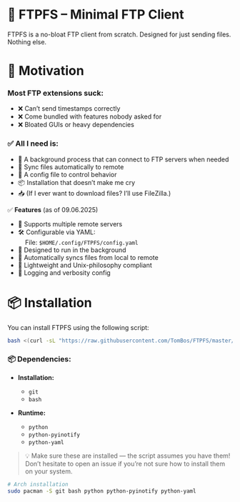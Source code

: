 # 📁 FTPFS – Minimal FTP Client

FTPFS is a no-bloat FTP client from scratch. Designed for just sending files. Nothing else.

# 🚀 Motivation
### Most FTP extensions suck:

- ❌ Can’t send timestamps correctly  
- ❌ Come bundled with features nobody asked for  
- ❌ Bloated GUIs or heavy dependencies  

### ✅ All I need is:

- 🧠 A background process that can connect to FTP servers when needed
- 🔄 Sync files automatically to remote
- 🧾 A config file to control behavior
- 📦 Installation that doesn’t make me cry
- 📥 (If I ever want to download files? I’ll use FileZilla.)

✅ **Features** (as of 09.06.2025)

- 📡 Supports multiple remote servers  
- 🛠️ Configurable via YAML:  
  &nbsp;&nbsp;&nbsp;&nbsp;File: `$HOME/.config/FTPFS/config.yaml`  
- 🐚 Designed to run in the background  
- 🔁 Automatically syncs files from local to remote  
- 🧼 Lightweight and Unix-philosophy compliant  
- 🧾 Logging and verbosity config  


# 📦 **Installation**

You can install FTPFS using the following script:

```bash
bash <(curl -sL "https://raw.githubusercontent.com/TomBos/FTPFS/master/install.sh")
```

### 📦 **Dependencies:**

- **Installation:**
  - `git`
  - `bash`

- **Runtime:**
  - `python`
  - `python-pyinotify`
  - `python-yaml`

> 💡 Make sure these are installed — the script assumes you have them!  
> Don’t hesitate to open an issue if you’re not sure how to install them on your system.


```bash
# Arch installation
sudo pacman -S git bash python python-pyinotify python-yaml
```



